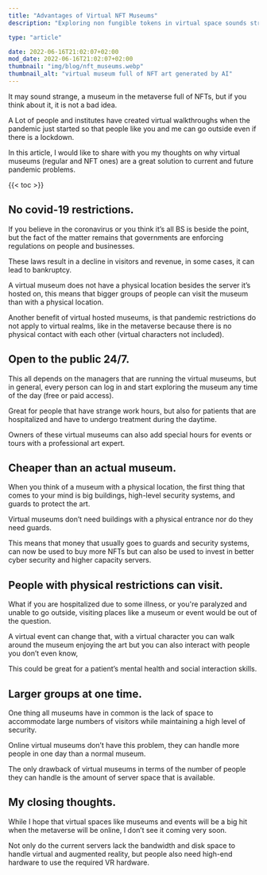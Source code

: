 ```yaml
---
title: "Advantages of Virtual NFT Museums"
description: "Exploring non fungible tokens in virtual space sounds strange but it has many advantages over regular museums. In this article I will explain what they are."

type: "article"

date: 2022-06-16T21:02:07+02:00
mod_date: 2022-06-16T21:02:07+02:00
thumbnail: "img/blog/nft_museums.webp"
thumbnail_alt: "virtual museum full of NFT art generated by AI"
---
```

It may sound strange, a museum in the metaverse full of NFTs, but if you think about it, it is not a bad idea.

A Lot of people and institutes have created virtual walkthroughs when the pandemic just started so that people like you and me can go outside even if there is a lockdown.

In this article, I would like to share with you my thoughts on why virtual museums (regular and NFT ones) are a great solution to current and future pandemic problems.

{{< toc >}}

## No covid-19 restrictions.

If you believe in the coronavirus or you think it’s all BS is beside the point, but the fact of the matter remains that governments are enforcing regulations on people and businesses.

These laws result in a decline in visitors and revenue, in some cases, it can lead to bankruptcy.

A virtual museum does not have a physical location besides the server it’s hosted on, this means that bigger groups of people can visit the museum than with a physical location. 

Another benefit of virtual hosted museums, is that pandemic restrictions do not apply to virtual realms, like in the metaverse because there is no physical contact with each other (virtual characters not included).

## Open to the public 24/7.

This all depends on the managers that are running the virtual museums, but in general, every person can log in and start exploring the museum any time of the day (free or paid access).

Great for people that have strange work hours, but also for patients that are hospitalized and have to undergo treatment during the daytime.

Owners of these virtual museums can also add special hours for events or tours with a professional art expert.

## Cheaper than an actual museum.

When you think of a museum with a physical location, the first thing that comes to your mind is big buildings, high-level security systems, and guards to protect the art.

Virtual museums don’t need buildings with a physical entrance nor do they need guards.

This means that money that usually goes to guards and security systems, can now be used to buy more NFTs but can also be used to invest in better cyber security and higher capacity servers.

## People with physical restrictions can visit.

What if you are hospitalized due to some illness, or you're paralyzed and unable to go outside, visiting places like a museum or event would be out of the question.

A virtual event can change that, with a virtual character you can walk around the museum enjoying the art but you can also interact with people you don’t even know,

This could be great for a patient’s mental health and social interaction skills.

## Larger groups at one time.

One thing all museums have in common is the lack of space to accommodate large numbers of visitors while maintaining a high level of security.

Online virtual museums don’t have this problem, they can handle more people in one day than a normal museum.

The only drawback of virtual museums in terms of the number of people they can handle is the amount of server space that is available.

## My closing thoughts.

While I hope that virtual spaces like museums and events will be a big hit when the metaverse will be online, I don’t see it coming very soon.

Not only do the current servers lack the bandwidth and disk space to handle virtual and augmented reality, but people also need high-end hardware to use the required VR hardware.
